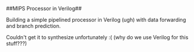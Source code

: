 ##MIPS Processor in Verilog##

Building a simple pipelined processor in Verilog (ugh) with data forwarding and branch prediction.  

Couldn't get it to synthesize unfortunately :( (why do we use Verilog for this stuff???)


